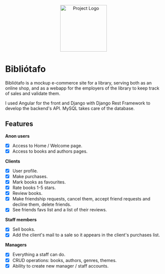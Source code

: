 <p align="center"><img src="./ANGULAR_FRONT/src/favicon.ico" alt="Project Logo" width="150px"></p>

<h1>Bibliótafo</h1>

Bibliótafo is a mockup e-commerce site for a library, serving both as an online shop, and as a webapp for the employers of the library to keep track of sales and validate them. 

I used Angular for the front and Django with Django Rest Framework to develop the backend's API. MySQL takes care of the database.

## Features
<b>Anon users</b>

- [x] Access to Home / Welcome page.
- [x] Access to books and authors pages.

<b>Clients</b>

- [x] User profile.
- [x] Make purchases.
- [x] Mark books as favourites.
- [x] Rate books 1-5 stars.
- [x] Review books.
- [x] Make friendship requests, cancel them, accept friend requests and decline them, delete friends.
- [x] See friends favs list and a list of their reviews.

<b>Staff members</b>

- [x] Sell books.
- [x] Add the client's mail to a sale so it appears in the client's purchases list.

<b>Managers</b>

- [x] Everything a staff can do.
- [x] CRUD operations: books, authors, genres, themes.
- [x] Ability to create new manager / staff accounts.